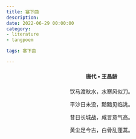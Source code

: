 ```yaml
---
title: 塞下曲
description:
date: 2022-06-29 00:00:00
category:
- literature
- tangpoem

tags: 塞下曲

---
```


<div id="poem-author">
唐代 • 王昌龄
</div>
<div id="poem-body">
<p class="poem-paragraph">饮马渡秋水，水寒风似刀。</p>
<p class="poem-paragraph">平沙日未没，黯黯见临洮。</p>
<p class="poem-paragraph">昔日长城战，咸言意气高。</p>
<p class="poem-paragraph">黄尘足今古，白骨乱蓬蒿。</p>

</div>

<style>

#poem-author {
    width: 100%;
    text-align: center;
    margin: 20px 0;
    font-weight: bold;
}
#poem-body {
    width: 100%;
    text-align: center;
}
.poem-paragraph {
    font-family: "仿宋"
}

</style>